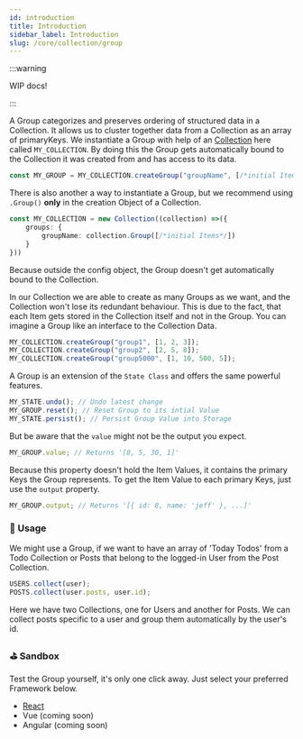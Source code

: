 ```yaml
---
id: introduction
title: Introduction
sidebar_label: Introduction
slug: /core/collection/group
---
```


:::warning

WIP docs!

:::

A Group categorizes and preserves ordering of structured data in a Collection.
It allows us to cluster together data from a Collection as an array of primaryKeys.
We instantiate a Group with help of an [Collection](../Introduction.md) here called `MY_COLLECTION`.
By doing this the Group gets automatically bound to the Collection it was created from and
has access to its data.
```ts
const MY_GROUP = MY_COLLECTION.createGroup("groupName", [/*initial Items*/]);
```
There is also another a way to instantiate a Group, but we recommend using `.Group()` **only** in the creation Object of a Collection.
```ts {3}
const MY_COLLECTION = new Collection((collection) =>({
    groups: {
        groupName: collection.Group([/*initial Items*/])
    }
}))
```
Because outside the config object, the Group doesn't get automatically bound to the Collection.

In our Collection we are able to create as many Groups as we want, and the Collection won't lose
its redundant behaviour. This is due to the fact, that each Item gets stored in the Collection itself and not in the Group.
You can imagine a Group like an interface to the Collection Data.
```ts
MY_COLLECTION.createGroup("group1", [1, 2, 3]);
MY_COLLECTION.createGroup("group2", [2, 5, 8]);
MY_COLLECTION.createGroup("group5000", [1, 10, 500, 5]);
```
A Group is an extension of the `State Class` and offers the same powerful features.
```ts
MY_STATE.undo(); // Undo latest change
MY_GROUP.reset(); // Reset Group to its intial Value
MY_STATE.persist(); // Persist Group Value into Storage
```
But be aware that the `value` might not be the output you expect.
```ts
MY_GROUP.value; // Returns '[8, 5, 30, 1]'
```
Because this property doesn't hold the Item Values, it contains the primary Keys the Group represents.
To get the Item Value to each primary Keys, just use the `output` property.
```ts
MY_GROUP.output; // Returns '[{ id: 8, name: 'jeff' }, ...]'
```


### 🔨 Usage
We might use a Group, if we want to have an array of 'Today Todos' from
a Todo Collection or Posts that belong to the logged-in User from the Post Collection.
```ts
USERS.collect(user);
POSTS.collect(user.posts, user.id);
```
Here we have two Collections, one for Users and another for Posts.
We can collect posts specific to a user and group them automatically by the user's id.


### ⛳️ Sandbox
Test the Group yourself, it's only one click away. Just select your preferred Framework below.
- [React](https://codesandbox.io/s/agilets-first-state-f12cz)
- Vue (coming soon)
- Angular (coming soon)